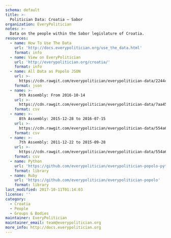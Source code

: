 ```yaml
---
schema: default
title: >-
  Politician Data: Croatia — Sabor
organization: EveryPolitician
notes: >-
  Data on the people within the Sabor legislature of Croatia.
resources:
  - name: How To Use The Data
    url: 'http://docs.everypolitician.org/use_the_data.html'
    format: info
  - name: View on EveryPolitician
    url: 'http://everypolitician.org/croatia/'
    format: info
  - name: All Data as Popolo JSON
    url: >-
      https://cdn.rawgit.com/everypolitician/everypolitician-data/2244c21bace5721b36f033d867b11eb732ae861a/data/Croatia/Sabor/ep-popolo-v1.0.json
    format: json
  - name: >-
      9th Assembly: From 2016-10-14
    url: >-
      https://cdn.rawgit.com/everypolitician/everypolitician-data/7aa451ce7aff6e113ecf4d6b51cb3b8cefb91a7a/data/Croatia/Sabor/term-9.csv
    format: csv
  - name: >-
      8th Assembly: 2015-12-28 to 2016-07-15
    url: >-
      https://cdn.rawgit.com/everypolitician/everypolitician-data/554a6cb306153130ac5558e4c015471d63e57cb7/data/Croatia/Sabor/term-8.csv
    format: csv
  - name: >-
      7th Assembly: 2011-12-22 to 2015-09-28
    url: >-
      https://cdn.rawgit.com/everypolitician/everypolitician-data/554a6cb306153130ac5558e4c015471d63e57cb7/data/Croatia/Sabor/term-7.csv
    format: csv
  - name: Python
    url: 'https://github.com/everypolitician/everypolitician-popolo-python'
    format: library
  - name: Ruby
    url: 'https://github.com/everypolitician/everypolitician-popolo'
    format: library
last_modified: 2017-10-11T01:14:03
license: ''
category:
  - Croatia
  - People
  - Groups & Bodies
maintainer: EveryPolitician
maintainer_email: team@everypolitician.org
more_info: http://docs.everypolitician.org
---
```

